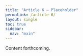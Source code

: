 ```yaml
---
title: "Article 6 – Placeholder"
permalink: /article-6/
layout: single
toc: true
sidebar:
  nav: "main"
---
```


Content forthcoming.
